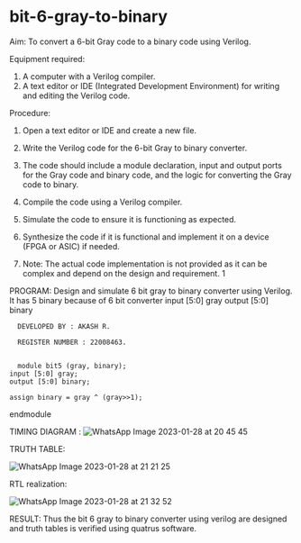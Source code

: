 # bit-6-gray-to-binary
Aim: To convert a 6-bit Gray code to a binary code using Verilog.

Equipment required:

1. A computer with a Verilog compiler.
2. A text editor or IDE (Integrated Development Environment) for writing and editing the Verilog code.

Procedure:

1. Open a text editor or IDE and create a new file.

2. Write the Verilog code for the 6-bit Gray to binary converter.

3. The code should include a module declaration, input and output ports for the Gray code and binary code, and the logic for converting the Gray code to binary.

4. Compile the code using a Verilog compiler.
5. Simulate the code to ensure it is functioning as expected.
6. Synthesize the code if it is functional and implement it on a device (FPGA or ASIC) if needed.
7. Note: The actual code implementation is not provided as it can be complex and depend on the design and requirement. 1
    
PROGRAM:
   Design and simulate 6 bit gray to binary converter using Verilog. It has 5 binary because of 6 bit converter input [5:0] gray
      output [5:0] binary
      
      DEVELOPED BY : AKASH R.
      
      REGISTER NUMBER : 22008463.
      
      
      module bit5 (gray, binary);
    input [5:0] gray;
    output [5:0] binary;

    assign binary = gray ^ (gray>>1);

endmodule
      
      
      
      
TIMING DIAGRAM :
   ![WhatsApp Image 2023-01-28 at 20 45 45](https://user-images.githubusercontent.com/123085535/215276180-4707f6e7-5838-4438-8734-977646eb260c.jpg)


TRUTH TABLE:


![WhatsApp Image 2023-01-28 at 21 21 25](https://user-images.githubusercontent.com/123085535/215276260-79d2eac2-a04a-46a4-ac52-03ec5cd2472f.jpg)


RTL realization:

![WhatsApp Image 2023-01-28 at 21 32 52](https://user-images.githubusercontent.com/123085535/215276566-2f52e492-91fc-436b-a600-d12846e94510.jpg)





RESULT:
   Thus the bit 6 gray to binary converter using verilog are designed and truth tables is verified using quatrus software.

    
